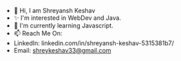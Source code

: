 - 👋 Hi, I am Shreyansh Keshav
- ✨ I'm interested in WebDev and Java.
- 🌱 I'm currently learning Javascript.
- 📫 Reach Me On:
- LinkedIn: linkedin.com/in/shreyansh-keshav-5315381b7/
- Email: shreykeshav33@gmail.com

<!--
**ShreyanshKeshav33/ShreyanshKeshav33** is a ✨ _special_ ✨ repository because its `README.md` (this file) appears on your GitHub profile.

Here are some ideas to get you started:

- 🔭 I’m currently working on ...
- 🌱 I’m currently learning ...
- 👯 I’m looking to collaborate on ...
- 🤔 I’m looking for help with ...
- 💬 Ask me about ...
- 📫 How to reach me: ...
- 😄 Pronouns: ...
- ⚡ Fun fact: ...
-->
